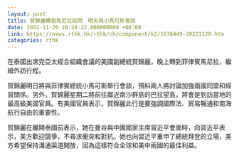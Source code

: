 ```yaml
---
layout: post
title: 賀錦麗轉抵馬尼拉訪問　明天與小馬可斯會談
date: 2022-11-20 20:24:22.000000000 +08:00
link: https://news.rthk.hk/rthk/ch/component/k2/1676449-20221120.htm
categories: rthk
---
```


在泰國出席完亞太經合組織會議的美國副總統賀錦麗，晚上轉到菲律賓馬尼拉，繼續外訪行程。

賀錦麗明日將與菲律賓總統小馬可斯舉行會談，預料兩人將討論加強兩國同盟和經貿關係。另外，賀錦麗星期二將前往鄰近南沙群島的巴拉望島，將會是到訪當地的最高級美國官員。有美國官員表示，賀錦麗此行是要強調國際法、貿易暢通和南海航行自由的重要性。

賀錦麗在離開泰國前表示，她在曼谷與中國國家主席習近平會面時，向習近平表示，美方歡迎競爭，不尋求衝突和對抗。她也向習近平重申了總統拜登的立場，美方希望保持溝通渠道開放，因為這樣符合全球和美中兩國的最佳利益。
